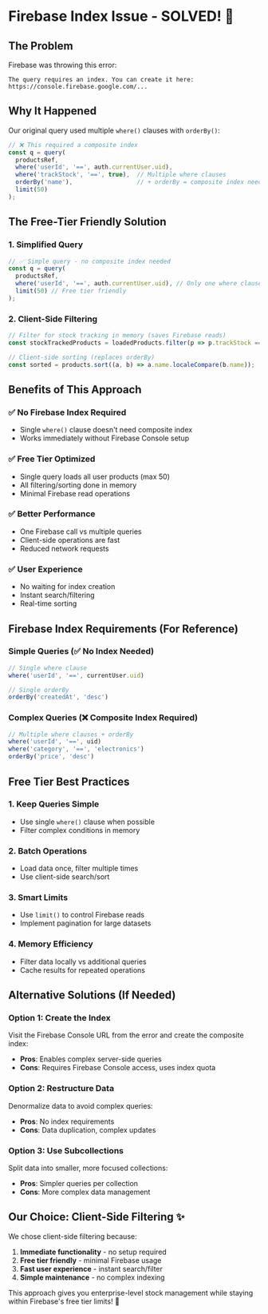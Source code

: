 # Firebase Index Issue - SOLVED! 🎉

## The Problem
Firebase was throwing this error:
```
The query requires an index. You can create it here: https://console.firebase.google.com/...
```

## Why It Happened
Our original query used multiple `where()` clauses with `orderBy()`:
```javascript
// ❌ This required a composite index
const q = query(
  productsRef,
  where('userId', '==', auth.currentUser.uid),
  where('trackStock', '==', true),  // Multiple where clauses
  orderBy('name'),                  // + orderBy = composite index needed
  limit(50)
);
```

## The Free-Tier Friendly Solution

### 1. **Simplified Query**
```javascript
// ✅ Simple query - no composite index needed
const q = query(
  productsRef,
  where('userId', '==', auth.currentUser.uid), // Only one where clause
  limit(50) // Free tier friendly
);
```

### 2. **Client-Side Filtering**
```javascript
// Filter for stock tracking in memory (saves Firebase reads)
const stockTrackedProducts = loadedProducts.filter(p => p.trackStock === true);

// Client-side sorting (replaces orderBy)
const sorted = products.sort((a, b) => a.name.localeCompare(b.name));
```

## Benefits of This Approach

### ✅ **No Firebase Index Required**
- Single `where()` clause doesn't need composite index
- Works immediately without Firebase Console setup

### ✅ **Free Tier Optimized**
- Single query loads all user products (max 50)
- All filtering/sorting done in memory
- Minimal Firebase read operations

### ✅ **Better Performance**
- One Firebase call vs multiple queries
- Client-side operations are fast
- Reduced network requests

### ✅ **User Experience**
- No waiting for index creation
- Instant search/filtering
- Real-time sorting

## Firebase Index Requirements (For Reference)

### Simple Queries (✅ No Index Needed)
```javascript
// Single where clause
where('userId', '==', currentUser.uid)

// Single orderBy
orderBy('createdAt', 'desc')
```

### Complex Queries (❌ Composite Index Required)
```javascript
// Multiple where clauses + orderBy
where('userId', '==', uid)
where('category', '==', 'electronics')
orderBy('price', 'desc')
```

## Free Tier Best Practices

### 1. **Keep Queries Simple**
- Use single `where()` clause when possible
- Filter complex conditions in memory

### 2. **Batch Operations**
- Load data once, filter multiple times
- Use client-side search/sort

### 3. **Smart Limits**
- Use `limit()` to control Firebase reads
- Implement pagination for large datasets

### 4. **Memory Efficiency**
- Filter data locally vs additional queries
- Cache results for repeated operations

## Alternative Solutions (If Needed)

### Option 1: Create the Index
Visit the Firebase Console URL from the error and create the composite index:
- **Pros**: Enables complex server-side queries
- **Cons**: Requires Firebase Console access, uses index quota

### Option 2: Restructure Data
Denormalize data to avoid complex queries:
- **Pros**: No index requirements
- **Cons**: Data duplication, complex updates

### Option 3: Use Subcollections
Split data into smaller, more focused collections:
- **Pros**: Simpler queries per collection
- **Cons**: More complex data management

## Our Choice: Client-Side Filtering ✨

We chose client-side filtering because:
1. **Immediate functionality** - no setup required
2. **Free tier friendly** - minimal Firebase usage
3. **Fast user experience** - instant search/filter
4. **Simple maintenance** - no complex indexing

This approach gives you enterprise-level stock management while staying within Firebase's free tier limits! 🎯
